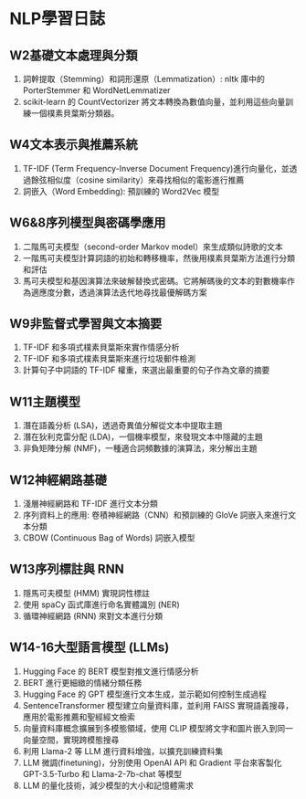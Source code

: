 # NLP學習日誌
## W2基礎文本處理與分類
1. 詞幹提取（Stemming）和詞形還原（Lemmatization）: nltk 庫中的 PorterStemmer 和 WordNetLemmatizer <br>
1. scikit-learn 的 CountVectorizer 將文本轉換為數值向量，並利用這些向量訓練一個樸素貝葉斯分類器。

## W4文本表示與推薦系統
1. TF-IDF (Term Frequency-Inverse Document Frequency)進行向量化，並透過餘弦相似度（cosine similarity）來尋找相似的電影進行推薦
1. 詞嵌入（Word Embedding): 預訓練的 Word2Vec 模型

## W6&8序列模型與密碼學應用
1. 二階馬可夫模型（second-order Markov model）來生成類似詩歌的文本
1. 一階馬可夫模型計算詞語的初始和轉移機率，然後用樸素貝葉斯方法進行分類和評估
1. 馬可夫模型和基因演算法來破解替換式密碼。它將解碼後的文本的對數機率作為適應度分數，透過演算法迭代地尋找最優解碼方案

## W9非監督式學習與文本摘要
1. TF-IDF 和多項式樸素貝葉斯來實作情感分析
1. TF-IDF 和多項式樸素貝葉斯來進行垃圾郵件檢測
1. 計算句子中詞語的 TF-IDF 權重，來選出最重要的句子作為文章的摘要

## W11主題模型
1. 潛在語義分析 (LSA)，透過奇異值分解從文本中提取主題
1. 潛在狄利克雷分配 (LDA)，一個機率模型，來發現文本中隱藏的主題
1. 非負矩陣分解 (NMF)，一種適合詞頻數據的演算法，來分解出主題

## W12神經網路基礎
1. 淺層神經網路和 TF-IDF 進行文本分類
1. 序列資料上的應用: 卷積神經網路（CNN）和預訓練的 GloVe 詞嵌入來進行文本分類
1. CBOW (Continuous Bag of Words) 詞嵌入模型

## W13序列標註與 RNN 
1. 隱馬可夫模型 (HMM) 實現詞性標註
1. 使用 spaCy 函式庫進行命名實體識別 (NER)
1. 循環神經網路 (RNN) 來對文本進行分類

## W14-16大型語言模型 (LLMs) 
1. Hugging Face 的 BERT 模型對推文進行情感分析
1. BERT 進行更細緻的情緒分類任務
1. Hugging Face 的 GPT 模型進行文本生成，並示範如何控制生成過程
1. SentenceTransformer 模型建立向量資料庫，並利用 FAISS 實現語義搜尋，應用於電影推薦和聖經經文檢索
1. 向量資料庫概念擴展到多模態領域，使用 CLIP 模型將文字和圖片嵌入到同一向量空間，實現跨模態搜尋
1. 利用 Llama-2 等 LLM 進行資料增強，以擴充訓練資料集
1. LLM 微調(finetuning)，分別使用 OpenAI API 和 Gradient 平台來客製化 GPT-3.5-Turbo 和 Llama-2-7b-chat 等模型
1. LLM 的量化技術，減少模型的大小和記憶體需求
